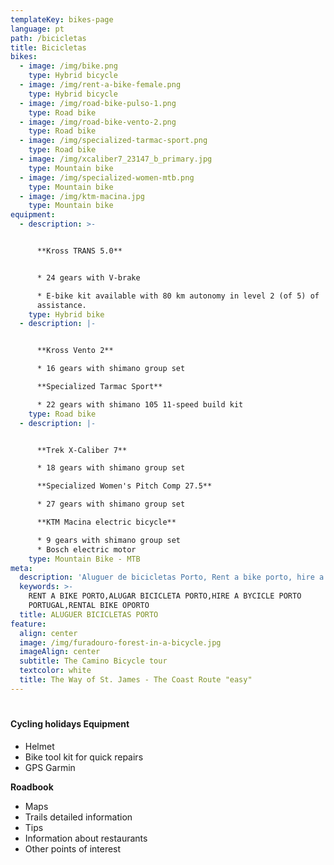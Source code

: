 ```yaml
---
templateKey: bikes-page
language: pt
path: /bicicletas
title: Bicicletas
bikes:
  - image: /img/bike.png
    type: Hybrid bicycle
  - image: /img/rent-a-bike-female.png
    type: Hybrid bicycle
  - image: /img/road-bike-pulso-1.png
    type: Road bike
  - image: /img/road-bike-vento-2.png
    type: Road bike
  - image: /img/specialized-tarmac-sport.png
    type: Road bike
  - image: /img/xcaliber7_23147_b_primary.jpg
    type: Mountain bike
  - image: /img/specialized-women-mtb.png
    type: Mountain bike
  - image: /img/ktm-macina.jpg
    type: Mountain bike
equipment:
  - description: >-


      **Kross TRANS 5.0**


      * 24 gears with V-brake

      * E-bike kit available with 80 km autonomy in level 2 (of 5) of
      assistance.
    type: Hybrid bike
  - description: |-


      **Kross Vento 2**

      * 16 gears with shimano group set

      **Specialized Tarmac Sport**

      * 22 gears with shimano 105 11-speed build kit
    type: Road bike
  - description: |-


      **Trek X-Caliber 7**

      * 18 gears with shimano group set

      **Specialized Women's Pitch Comp 27.5**

      * 27 gears with shimano group set

      **KTM Macina electric bicycle**

      * 9 gears with shimano group set
      * Bosch electric motor
    type: Mountain Bike - MTB
meta:
  description: 'Aluguer de bicicletas Porto, Rent a bike porto, hire a bike porto'
  keywords: >-
    RENT A BIKE PORTO,ALUGAR BICICLETA PORTO,HIRE A BYCICLE PORTO
    PORTUGAL,RENTAL BIKE OPORTO
  title: ALUGUER BICICLETAS PORTO
feature:
  align: center
  image: /img/furadouro-forest-in-a-bicycle.jpg
  imageAlign: center
  subtitle: The Camino Bicycle tour
  textcolor: white
  title: The Way of St. James - The Coast Route "easy"
---
```

# 

#### Cycling holidays Equipment

* Helmet
* Bike tool kit for quick repairs
* GPS Garmin

**Roadbook**

* Maps
* Trails detailed information
* Tips
* Information about restaurants
* Other points of interest
